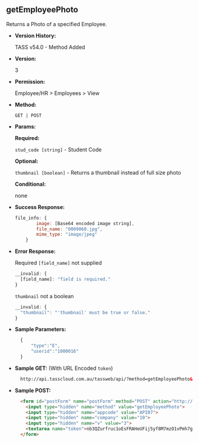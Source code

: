 **getEmployeePhoto**
----
  Returns a Photo of a specified Employee.
  
* **Version History:**

  TASS v54.0 - Method Added

* **Version:**

  3

* **Permission:**

  Employee/HR > Employees > View

* **Method:**

  `GET | POST`
  
*  **Params:**

   **Required:**

   `stud_code [string]` - Student Code
   
   **Optional:**
 
   `thumbnail [boolean]` - Returns a thumbnail instead of full size photo

   **Conditional:**

   none

* **Success Response:**
	
	```javascript
	file_info: {
			image: [Base64 encoded image string],
			file_name: "0009068.jpg",
			mime_type: "image/jpeg"
		}
  ```
 
* **Error Response:**

	Required `[field_name]` not supplied
	```javascript
	__invalid: {
	  [field_name]: "field is required."
	}
	```
	
	`thumbnail` not a boolean
	```javascript
	__invalid: {
	  "thumbnail": "'thumbnail' must be true or false."
	}
	```

* **Sample Parameters:**

  ```javascript
	{
		"type":"E",
		"userid":"1000016"
	}
  ```

* **Sample GET:** (With URL Encoded `token`)

  ```HTML
	http://api.tasscloud.com.au/tassweb/api/?method=getEmployeePhoto&appcode=API07&company=10&v=3&token=nb3QZurfruc1oEsFRAHeUFij5yf8M7mzO1vPmh7giNc%3D
  ```
  
* **Sample POST:**

  ```HTML
	<form id="postForm" name="postForm" method="POST" action="http://api.tasscloud.com.au/tassweb/api/">
	  <input type="hidden" name="method" value="getEmployeePhoto">
	  <input type="hidden" name="appcode" value="API07">
	  <input type="hidden" name="company" value="10">
	  <input type="hidden" name="v" value="3">
	  <textarea name="token">nb3QZurfruc1oEsFRAHeUFij5yf8M7mzO1vPmh7giNc=</textarea>
	</form>
  ```
